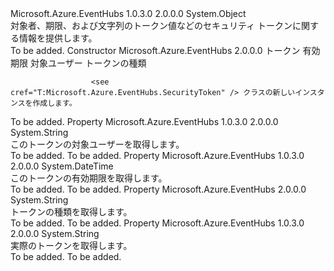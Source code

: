 <Type Name="SecurityToken" FullName="Microsoft.Azure.EventHubs.SecurityToken">
  <TypeSignature Language="C#" Value="public class SecurityToken" />
  <TypeSignature Language="ILAsm" Value=".class public auto ansi beforefieldinit SecurityToken extends System.Object" />
  <TypeSignature Language="DocId" Value="T:Microsoft.Azure.EventHubs.SecurityToken" />
  <TypeSignature Language="VB.NET" Value="Public Class SecurityToken" />
  <TypeSignature Language="F#" Value="type SecurityToken = class" />
  <AssemblyInfo>
    <AssemblyName>Microsoft.Azure.EventHubs</AssemblyName>
    <AssemblyVersion>1.0.3.0</AssemblyVersion>
    <AssemblyVersion>2.0.0.0</AssemblyVersion>
  </AssemblyInfo>
  <Base>
    <BaseTypeName>System.Object</BaseTypeName>
  </Base>
  <Interfaces />
  <Docs>
    <summary>
            対象者、期限、および文字列のトークン値などのセキュリティ トークンに関する情報を提供します。
            </summary>
    <remarks>To be added.</remarks>
  </Docs>
  <Members>
    <Member MemberName=".ctor">
      <MemberSignature Language="C#" Value="public SecurityToken (string tokenString, DateTime expiresAtUtc, string audience, string tokenType);" />
      <MemberSignature Language="ILAsm" Value=".method public hidebysig specialname rtspecialname instance void .ctor(string tokenString, valuetype System.DateTime expiresAtUtc, string audience, string tokenType) cil managed" />
      <MemberSignature Language="DocId" Value="M:Microsoft.Azure.EventHubs.SecurityToken.#ctor(System.String,System.DateTime,System.String,System.String)" />
      <MemberSignature Language="VB.NET" Value="Public Sub New (tokenString As String, expiresAtUtc As DateTime, audience As String, tokenType As String)" />
      <MemberSignature Language="F#" Value="new Microsoft.Azure.EventHubs.SecurityToken : string * DateTime * string * string -&gt; Microsoft.Azure.EventHubs.SecurityToken" Usage="new Microsoft.Azure.EventHubs.SecurityToken (tokenString, expiresAtUtc, audience, tokenType)" />
      <MemberType>Constructor</MemberType>
      <AssemblyInfo>
        <AssemblyName>Microsoft.Azure.EventHubs</AssemblyName>
        <AssemblyVersion>2.0.0.0</AssemblyVersion>
      </AssemblyInfo>
      <Parameters>
        <Parameter Name="tokenString" Type="System.String" />
        <Parameter Name="expiresAtUtc" Type="System.DateTime" />
        <Parameter Name="audience" Type="System.String" />
        <Parameter Name="tokenType" Type="System.String" />
      </Parameters>
      <Docs>
        <param name="tokenString">トークン</param>
        <param name="expiresAtUtc">有効期限</param>
        <param name="audience">対象ユーザー</param>
        <param name="tokenType">トークンの種類</param>
        <summary>
            
                      <see cref="T:Microsoft.Azure.EventHubs.SecurityToken" /> クラスの新しいインスタンスを作成します。
</summary>
        <remarks>To be added.</remarks>
      </Docs>
    </Member>
    <Member MemberName="Audience">
      <MemberSignature Language="C#" Value="public string Audience { get; }" />
      <MemberSignature Language="ILAsm" Value=".property instance string Audience" />
      <MemberSignature Language="DocId" Value="P:Microsoft.Azure.EventHubs.SecurityToken.Audience" />
      <MemberSignature Language="VB.NET" Value="Public ReadOnly Property Audience As String" />
      <MemberSignature Language="F#" Value="member this.Audience : string" Usage="Microsoft.Azure.EventHubs.SecurityToken.Audience" />
      <MemberType>Property</MemberType>
      <AssemblyInfo>
        <AssemblyName>Microsoft.Azure.EventHubs</AssemblyName>
        <AssemblyVersion>1.0.3.0</AssemblyVersion>
        <AssemblyVersion>2.0.0.0</AssemblyVersion>
      </AssemblyInfo>
      <ReturnValue>
        <ReturnType>System.String</ReturnType>
      </ReturnValue>
      <Docs>
        <summary>
            このトークンの対象ユーザーを取得します。
            </summary>
        <value>To be added.</value>
        <remarks>To be added.</remarks>
      </Docs>
    </Member>
    <Member MemberName="ExpiresAtUtc">
      <MemberSignature Language="C#" Value="public DateTime ExpiresAtUtc { get; }" />
      <MemberSignature Language="ILAsm" Value=".property instance valuetype System.DateTime ExpiresAtUtc" />
      <MemberSignature Language="DocId" Value="P:Microsoft.Azure.EventHubs.SecurityToken.ExpiresAtUtc" />
      <MemberSignature Language="VB.NET" Value="Public ReadOnly Property ExpiresAtUtc As DateTime" />
      <MemberSignature Language="F#" Value="member this.ExpiresAtUtc : DateTime" Usage="Microsoft.Azure.EventHubs.SecurityToken.ExpiresAtUtc" />
      <MemberType>Property</MemberType>
      <AssemblyInfo>
        <AssemblyName>Microsoft.Azure.EventHubs</AssemblyName>
        <AssemblyVersion>1.0.3.0</AssemblyVersion>
        <AssemblyVersion>2.0.0.0</AssemblyVersion>
      </AssemblyInfo>
      <ReturnValue>
        <ReturnType>System.DateTime</ReturnType>
      </ReturnValue>
      <Docs>
        <summary>
            このトークンの有効期限を取得します。
            </summary>
        <value>To be added.</value>
        <remarks>To be added.</remarks>
      </Docs>
    </Member>
    <Member MemberName="TokenType">
      <MemberSignature Language="C#" Value="public virtual string TokenType { get; }" />
      <MemberSignature Language="ILAsm" Value=".property instance string TokenType" />
      <MemberSignature Language="DocId" Value="P:Microsoft.Azure.EventHubs.SecurityToken.TokenType" />
      <MemberSignature Language="VB.NET" Value="Public Overridable ReadOnly Property TokenType As String" />
      <MemberSignature Language="F#" Value="member this.TokenType : string" Usage="Microsoft.Azure.EventHubs.SecurityToken.TokenType" />
      <MemberType>Property</MemberType>
      <AssemblyInfo>
        <AssemblyName>Microsoft.Azure.EventHubs</AssemblyName>
        <AssemblyVersion>2.0.0.0</AssemblyVersion>
      </AssemblyInfo>
      <ReturnValue>
        <ReturnType>System.String</ReturnType>
      </ReturnValue>
      <Docs>
        <summary>
            トークンの種類を取得します。
            </summary>
        <value>To be added.</value>
        <remarks>To be added.</remarks>
      </Docs>
    </Member>
    <Member MemberName="TokenValue">
      <MemberSignature Language="C#" Value="public virtual string TokenValue { get; }" />
      <MemberSignature Language="ILAsm" Value=".property instance string TokenValue" />
      <MemberSignature Language="DocId" Value="P:Microsoft.Azure.EventHubs.SecurityToken.TokenValue" />
      <MemberSignature Language="VB.NET" Value="Public Overridable ReadOnly Property TokenValue As String" />
      <MemberSignature Language="F#" Value="member this.TokenValue : string" Usage="Microsoft.Azure.EventHubs.SecurityToken.TokenValue" />
      <MemberType>Property</MemberType>
      <AssemblyInfo>
        <AssemblyName>Microsoft.Azure.EventHubs</AssemblyName>
        <AssemblyVersion>1.0.3.0</AssemblyVersion>
        <AssemblyVersion>2.0.0.0</AssemblyVersion>
      </AssemblyInfo>
      <ReturnValue>
        <ReturnType>System.String</ReturnType>
      </ReturnValue>
      <Docs>
        <summary>
            実際のトークンを取得します。
            </summary>
        <value>To be added.</value>
        <remarks>To be added.</remarks>
      </Docs>
    </Member>
  </Members>
</Type>